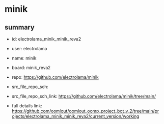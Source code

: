 # minik
 
## summary 
* id: electrolama_minik_minik_reva2
* user: electrolama
* name: minik
* board: minik_reva2
* repo: https://github.com/electrolama/minik



* src_file_repo_sch: 
* src_file_repo_sch_link: https://github.com/electrolama/minik/tree/main/
* full details link: https://github.com/oomlout/oomlout_oomp_project_bot_v_2/tree/main/projects/electrolama_minik_minik_reva2/current_version/working  







